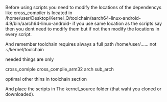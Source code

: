 Before using scripts you need to modify the locations of the dependencys
like cross_compiler is located in
/home/user/Desktop/Kernel_Q/toolchain/aarch64-linux-android-4.9/bin/aarch64-linux-android-
if you use same location as the scripts say then you dont need to modify them
but if not then modify the locations in every script.

And remember toolchain requires always a full path /home/user/...... not ~/kernel/toolchain

needed things are only

cross_comiple
cross_compile_arm32
arch
sub_arch

optimal
other thins in toolchain section

And place the scripts in The kernel_source folder (that waht you cloned or downloaded).
